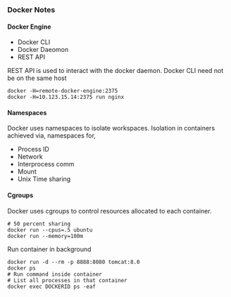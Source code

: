 ### Docker Notes

#### Docker Engine
- Docker CLI
- Docker Daeomon
- REST API

REST API is used to interact with the docker daemon.
Docker CLI need not be on the same host

```
docker -H=remote-docker-engine:2375
docker -H=10.123.15.14:2375 run nginx
```

#### Namespaces

Docker uses namespaces to isolate workspaces.
Isolation in containers achieved via, namespaces for,

- Process ID
- Network
- Interprocess comm
- Mount
- Unix Time sharing

#### Cgroups

Docker uses cgroups to control resources allocated to each container.

``` 
# 50 percent sharing
docker run --cpus=.5 ubuntu
docker run --memory=100m
```

Run container in background

```
docker run -d --rm -p 8888:8080 tomcat:8.0
docker ps
# Run command inside container
# List all processes in that container
docker exec DOCKERID ps -eaf 
```
